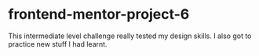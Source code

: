 # frontend-mentor-project-6
 This intermediate level challenge really tested my design skills. I also got to practice new stuff I had learnt.
